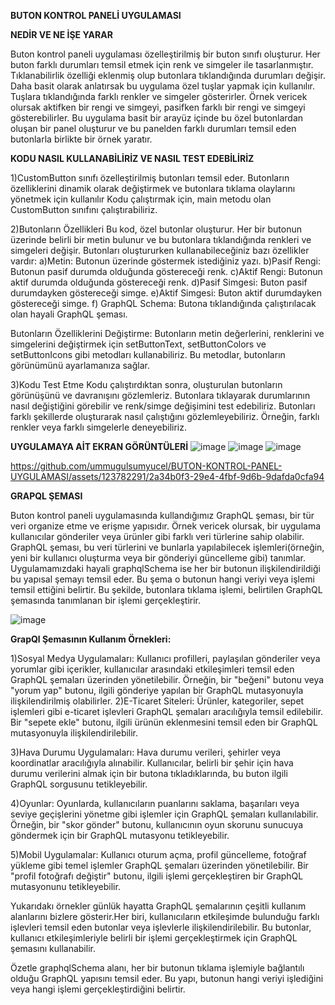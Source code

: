 
**BUTON KONTROL PANELİ UYGULAMASI**

**NEDİR VE NE İŞE YARAR**

Buton kontrol paneli uygulaması özelleştirilmiş bir buton sınıfı oluşturur. Her buton farklı durumları temsil etmek için renk ve simgeler ile  tasarlanmıştır. Tıklanabilirlik özelliği eklenmiş olup butonlara tıklandığında durumları değişir.
Daha basit olarak anlatırsak bu uygulama özel tuşlar yapmak için kullanılır. Tuşlara tıklandığında farklı renkler ve simgeler gösterirler. Örnek vericek olursak aktifken bir rengi ve simgeyi, pasifken farklı bir rengi ve simgeyi gösterebilirler. Bu uygulama basit bir arayüz içinde bu özel butonlardan oluşan bir panel oluşturur ve bu panelden farklı durumları temsil eden butonlarla birlikte bir örnek yaratır.

**KODU NASIL KULLANABİLİRİZ VE NASIL TEST EDEBİLİRİZ**

1)CustomButton sınıfı özelleştirilmiş butonları temsil eder. Butonların özelliklerini dinamik olarak değiştirmek ve butonlara tıklama olaylarını yönetmek için kullanılır
Kodu çalıştırmak için, main metodu olan CustomButton sınıfını çalıştırabiliriz.

2)Butonların Özellikleri
Bu kod, özel butonlar oluşturur. Her bir butonun üzerinde belirli bir metin bulunur ve bu butonlara tıklandığında renkleri ve simgeleri değişir.
Butonları oluştururken kullanabileceğiniz bazı özellikler vardır:
         a)Metin: Butonun üzerinde göstermek istediğiniz yazı.
         b)Pasif Rengi: Butonun pasif durumda olduğunda göstereceği renk.
         c)Aktif Rengi: Butonun aktif durumda olduğunda göstereceği renk.
         d)Pasif Simgesi: Buton pasif durumdayken göstereceği simge.
         e)Aktif Simgesi: Buton aktif durumdayken göstereceği simge.
         f) GraphQL Schema: Butona tıklandığında çalıştırılacak olan hayali GraphQL şeması.


Butonların Özelliklerini Değiştirme:
Butonların metin değerlerini, renklerini ve simgelerini değiştirmek için setButtonText, setButtonColors ve setButtonIcons gibi metodları kullanabiliriz. Bu metodlar, butonların görünümünü ayarlamanıza sağlar.

3)Kodu Test Etme
Kodu çalıştırdıktan sonra, oluşturulan butonların görünüşünü ve davranışını gözlemleriz.
Butonlara tıklayarak durumlarının nasıl değiştiğini görebilir ve renk/simge değişimini test edebiliriz.
Butonları farklı şekillerde oluşturarak nasıl çalıştığını gözlemleyebiliriz. Örneğin, farklı renkler veya farklı simgelerle deneyebiliriz.







**UYGULAMAYA AİT EKRAN GÖRÜNTÜLERİ**
![image](https://github.com/ummugulsumyucel/BUTON-KONTROL-PANEL-UYGULAMASI/assets/123782291/a54919c4-6bb8-4d7b-804e-9683572b4abd) 
![image](https://github.com/ummugulsumyucel/BUTON-KONTROL-PANEL-UYGULAMASI/assets/123782291/399fdcae-39cb-4db4-b98c-cbb17e085837)
![image](https://github.com/ummugulsumyucel/BUTON-KONTROL-PANEL-UYGULAMASI/assets/123782291/5ba168cf-6cea-45e8-829f-59fe33bd5f69)


https://github.com/ummugulsumyucel/BUTON-KONTROL-PANEL-UYGULAMASI/assets/123782291/2a34b0f3-29e4-4fbf-9d6b-9dafda0cfa94



 





 


**GRAPQL ŞEMASI**

Buton kontrol paneli uygulamasında kullandığımız GraphQL şeması, bir tür veri organize etme ve erişme yapısıdır.
Örnek vericek olursak, bir uygulama kullanıcılar gönderiler veya ürünler gibi farklı veri türlerine sahip olabilir. GraphQL şeması, bu veri türlerini ve bunlarla yapılabilecek işlemleri(örneğin, yeni bir kullanıcı oluşturma veya bir gönderiyi güncelleme gibi) tanımlar. Uygulamamızdaki hayali  graphqlSchema ise her bir butonun ilişkilendirildiği bu yapısal şemayı temsil eder. Bu şema o butonun hangi veriyi veya işlemi temsil ettiğini belirtir. Bu şekilde, butonlara tıklama işlemi, belirtilen GraphQL şemasında tanımlanan bir işlemi gerçekleştirir.

 
![image](https://github.com/ummugulsumyucel/BUTON-KONTROL-PANEL-UYGULAMASI/assets/123782291/fbca27ad-ba69-4ac4-8bec-00901315d9ff)



**GrapQl Şemasının Kullanım Örnekleri:**

1)Sosyal Medya Uygulamaları: Kullanıcı profilleri, paylaşılan gönderiler veya yorumlar gibi içerikler, kullanıcılar arasındaki etkileşimleri temsil eden GraphQL şemaları üzerinden yönetilebilir. Örneğin, bir "beğeni" butonu veya "yorum yap" butonu, ilgili gönderiye yapılan bir GraphQL mutasyonuyla ilişkilendirilmiş olabilirler.
2)E-Ticaret Siteleri: Ürünler, kategoriler, sepet işlemleri gibi e-ticaret işlevleri GraphQL şemaları aracılığıyla temsil edilebilir. Bir "sepete ekle" butonu, ilgili ürünün eklenmesini temsil eden bir GraphQL mutasyonuyla ilişkilendirilebilir.

3)Hava Durumu Uygulamaları: Hava durumu verileri, şehirler veya koordinatlar aracılığıyla alınabilir. Kullanıcılar, belirli bir şehir için hava durumu verilerini almak için bir butona tıkladıklarında, bu buton ilgili GraphQL sorgusunu tetikleyebilir.

4)Oyunlar: Oyunlarda, kullanıcıların puanlarını saklama, başarıları veya seviye geçişlerini yönetme gibi işlemler için GraphQL şemaları kullanılabilir. Örneğin, bir "skor gönder" butonu, kullanıcının oyun skorunu sunucuya göndermek için bir GraphQL mutasyonu tetikleyebilir.

5)Mobil Uygulamalar: Kullanıcı oturum açma, profil güncelleme, fotoğraf yükleme gibi temel işlemler GraphQL şemaları üzerinden yönetilebilir. Bir "profil fotoğrafı değiştir" butonu, ilgili işlemi gerçekleştiren bir GraphQL mutasyonunu tetikleyebilir.


Yukarıdakı örnekler günlük hayatta GraphQL şemalarının çeşitli kullanım alanlarını bizlere gösterir.Her biri, kullanıcıların etkileşimde bulunduğu farklı işlevleri temsil eden butonlar veya işlevlerle ilişkilendirilebilir. Bu butonlar, kullanıcı etkileşimleriyle belirli bir işlemi gerçekleştirmek için GraphQL şemasını kullanabilir.

Özetle graphqlSchema alanı, her bir butonun tıklama işlemiyle bağlantılı olduğu GraphQL yapısını temsil eder. Bu yapı, butonun hangi veriyi işlediğini veya hangi işlemi gerçekleştirdiğini belirtir.


